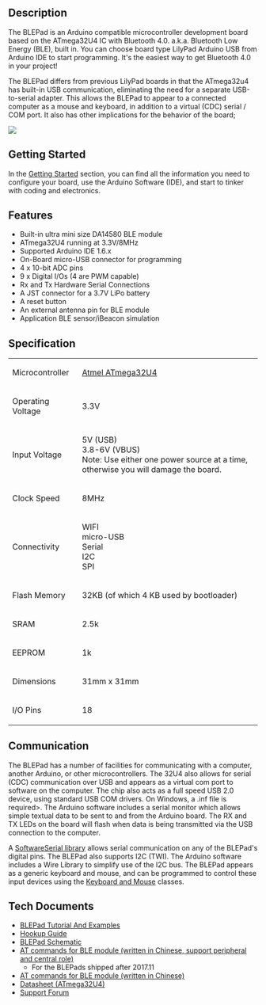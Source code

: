 ## Description

The BLEPad is an Arduino compatible microcontroller development board
based on the ATmega32U4 IC with Bluetooth 4.0. a.k.a. Bluetooth Low
Energy (BLE), built in. You can choose board type LilyPad Arduino USB
from Arduino IDE to start programming. It's the easiest way to get
Bluetooth 4.0 in your project\!

The BLEPad differs from previous LilyPad boards in that the ATmega32u4
has built-in USB communication, eliminating the need for a separate
USB-to-serial adapter. This allows the BLEPad to appear to a connected
computer as a mouse and keyboard, in addition to a virtual (CDC) serial
/ COM port. It also has other implications for the behavior of the
board;

<img src="http://7fvk57.com1.z0.glb.clouddn.com/blepad_2.jpg-640.jpg">

## Getting Started

In the [Getting Started](/BLEPad_Getting_Started "wikilink") section,
you can find all the information you need to configure your board, use
the Arduino Software (IDE), and start to tinker with coding and
electronics.

## Features

  - Built-in ultra mini size DA14580 BLE module
  - ATmega32U4 running at 3.3V/8MHz
  - Supported Arduino IDE 1.6.x
  - On-Board micro-USB connector for programming
  - 4 x 10-bit ADC pins
  - 9 x Digital I/Os (4 are PWM capable)
  - Rx and Tx Hardware Serial Connections
  - A JST connector for a 3.7V LiPo battery
  - A reset button
  - An external antenna pin for BLE module
  - Application BLE sensor/iBeacon simulation

## Specification

<table>
<tbody>
<tr class="odd">
<td><p>Microcontroller</p></td>
<td><p><a href="http://www.atmel.com/devices/atmega32u4.aspx">Atmel ATmega32U4</a></p></td>
</tr>
<tr class="even">
<td><p>Operating Voltage</p></td>
<td><p>3.3V</p></td>
</tr>
<tr class="odd">
<td><p>Input Voltage</p></td>
<td><p>5V (USB)<br />
3.8-6V (VBUS)<br />
Note: Use either one power source at a time, otherwise you will damage the board.</p></td>
</tr>
<tr class="even">
<td><p>Clock Speed</p></td>
<td><p>8MHz</p></td>
</tr>
<tr class="odd">
<td><p>Connectivity</p></td>
<td><p>WIFI<br />
micro-USB<br />
Serial<br />
I2C<br />
SPI</p></td>
</tr>
<tr class="even">
<td><p>Flash Memory</p></td>
<td><p>32KB (of which 4 KB used by bootloader)</p></td>
</tr>
<tr class="odd">
<td><p>SRAM</p></td>
<td><p>2.5k</p></td>
</tr>
<tr class="even">
<td><p>EEPROM</p></td>
<td><p>1k</p></td>
</tr>
<tr class="odd">
<td><p>Dimensions</p></td>
<td><p>31mm x 31mm</p></td>
</tr>
<tr class="even">
<td><p>I/O Pins</p></td>
<td><p>18</p></td>
</tr>
<tr class="odd">
</tr>
</tbody>
</table>

## Communication

The BLEPad has a number of facilities for communicating with a computer,
another Arduino, or other microcontrollers. The 32U4 also allows for
serial (CDC) communication over USB and appears as a virtual com port to
software on the computer. The chip also acts as a full speed USB 2.0
device, using standard USB COM drivers. On Windows, a .inf file is
required\>. The Arduino software includes a serial monitor which allows
simple textual data to be sent to and from the Arduino board. The RX and
TX LEDs on the board will flash when data is being transmitted via the
USB connection to the computer.

A [SoftwareSerial
library](https://www.arduino.cc/en/Reference/SoftwareSerial) allows
serial communication on any of the BLEPad's digital pins. The BLEPad
also supports I2C (TWI). The Arduino software includes a Wire Library to
simplify use of the I2C bus. The BLEPad appears as a generic keyboard
and mouse, and can be programmed to control these input devices using
the [Keyboard and
Mouse](https://www.arduino.cc/en/Reference/MouseKeyboard) classes.

## Tech Documents

  - [BLEPad Tutorial And
    Examples](https://github.com/AprilBrother/BLEPad_UART/tree/master/examples)
  - [Hookup Guide](/BLEPad_Hookup_Guide "wikilink")
  - [BLEPad
    Schematic](https://github.com/AprilBrother/BLEPad/raw/master/hardware/blepad.pdf)
  - [AT commands for BLE module (written in Chinese, support peripheral
    and central
    role)](https://github.com/AprilBrother/BLEPad/raw/master/hardware/hj580-combo.pdf)
    - For the BLEPads shipped after 2017.11
  - [AT commands for BLE module (written in
    Chinese)](https://github.com/AprilBrother/BLEPad/raw/master/hardware/hj580-peripheral.pdf)
  - [Datasheet
    (ATmega32U4)](http://dlnmh9ip6v2uc.cloudfront.net/datasheets/Dev/Arduino/Boards/ATMega32U4.pdf)
  - [Support Forum](http://bbs.aprbrother.com/c/arduino)